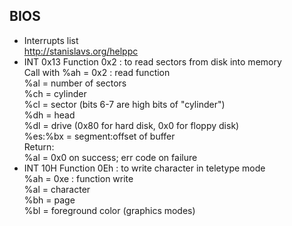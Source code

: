 ## BIOS

* Interrupts list  
    http://stanislavs.org/helppc
* INT 0x13 Function 0x2 : to read sectors from disk into memory  
    Call with   %ah = 0x2 : read function  
                %al = number of sectors  
                %ch = cylinder  
                %cl = sector (bits 6-7 are high bits of "cylinder")  
                %dh = head  
                %dl = drive (0x80 for hard disk, 0x0 for floppy disk)  
                %es:%bx = segment:offset of buffer  
     Return:  
                %al = 0x0 on success; err code on failure  
* INT 10H Function 0Eh : to write character in teletype mode  
      %ah = 0xe : function write    
      %al = character  
      %bh = page        
      %bl = foreground color (graphics modes)  
      
      
